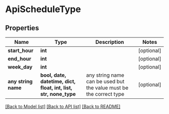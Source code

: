 # ApiScheduleType


## Properties
Name | Type | Description | Notes
------------ | ------------- | ------------- | -------------
**start_hour** | **int** |  | [optional] 
**end_hour** | **int** |  | [optional] 
**week_day** | **int** |  | [optional] 
**any string name** | **bool, date, datetime, dict, float, int, list, str, none_type** | any string name can be used but the value must be the correct type | [optional]

[[Back to Model list]](../README.md#documentation-for-models) [[Back to API list]](../README.md#documentation-for-api-endpoints) [[Back to README]](../README.md)


